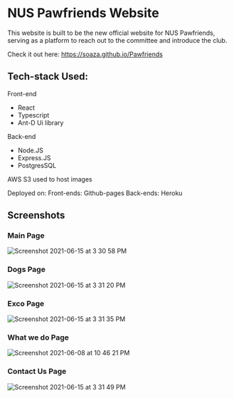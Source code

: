 # NUS Pawfriends Website
This website is built to be the new official website for NUS Pawfriends, serving as a platform to reach out to the committee and introduce the club.
<p>

 Check it out here: https://soaza.github.io/Pawfriends
 </p>

## Tech-stack Used:
Front-end
- React
- Typescript
- Ant-D Ui library

Back-end
- Node.JS
- Express.JS
- PostgresSQL

AWS S3 used to host images

Deployed on:
Front-ends: Github-pages
Back-ends: Heroku



## Screenshots
### <b>Main Page</b>
![Screenshot 2021-06-15 at 3 30 58 PM](https://user-images.githubusercontent.com/65228562/122011458-b22aec00-cdee-11eb-91d9-a73d196a3698.png)

### <b>Dogs Page</b>
![Screenshot 2021-06-15 at 3 31 20 PM](https://user-images.githubusercontent.com/65228562/122011493-beaf4480-cdee-11eb-9abd-659142de178e.png)

### <b>Exco Page</b>
![Screenshot 2021-06-15 at 3 31 35 PM](https://user-images.githubusercontent.com/65228562/122011537-c7a01600-cdee-11eb-89e0-747c064e75a7.png)

### <b>What we do Page</b>
 ![Screenshot 2021-06-08 at 10 46 21 PM](https://user-images.githubusercontent.com/65228562/121207123-9d5cce80-c8ab-11eb-8f7c-805d839f1a19.png)
 
### <b>Contact Us Page</b>
![Screenshot 2021-06-15 at 3 31 49 PM](https://user-images.githubusercontent.com/65228562/122011570-cf5fba80-cdee-11eb-9d3d-eba3261d14be.png)




